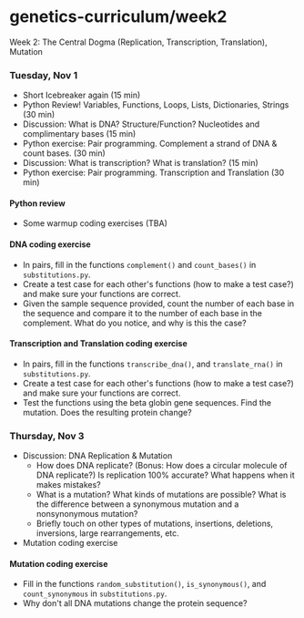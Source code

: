# genetics-curriculum/week2
Week 2: The Central Dogma (Replication, Transcription, Translation), Mutation  

### Tuesday, Nov 1
- Short Icebreaker again (15 min)
- Python Review! Variables, Functions, Loops, Lists, Dictionaries, Strings (30 min)
- Discussion: What is DNA? Structure/Function? Nucleotides and complimentary bases (15 min)
- Python exercise: Pair programming. Complement a strand of DNA & count bases. (30 min)
- Discussion: What is transcription? What is translation? (15 min)
- Python exercise: Pair programming. Transcription and Translation (30 min)   

#### Python review
- Some warmup coding exercises (TBA)    

#### DNA coding exercise
- In pairs, fill in the functions `complement()` and `count_bases()` in `substitutions.py`.
- Create a test case for each other's functions (how to make a test case?) and make sure your functions are correct.
- Given the sample sequence provided, count the number of each base in the sequence and compare it to the number of each base in the complement. What do you notice, and why is this the case?  

#### Transcription and Translation coding exercise
- In pairs, fill in the functions `transcribe_dna()`, and `translate_rna()` in `substitutions.py`.
- Create a test case for each other's functions (how to make a test case?) and make sure your functions are correct.
- Test the functions using the beta globin gene sequences. Find the mutation. Does the resulting protein change?  
  

### Thursday, Nov 3
- Discussion: DNA Replication & Mutation
  + How does DNA replicate? (Bonus: How does a circular molecule of DNA replicate?) Is replication 100% accurate? What happens when it makes mistakes?
  + What is a mutation? What kinds of mutations are possible? What is the difference between a synonymous mutation and a nonsynonymous mutation?
  + Briefly touch on other types of mutations, insertions, deletions, inversions, large rearrangements, etc.  
- Mutation coding exercise
  
#### Mutation coding exercise
  + Fill in the functions `random_substitution()`, `is_synonymous()`, and `count_synonymous` in `substitutions.py`.  
  + Why don't all DNA mutations change the protein sequence?  
